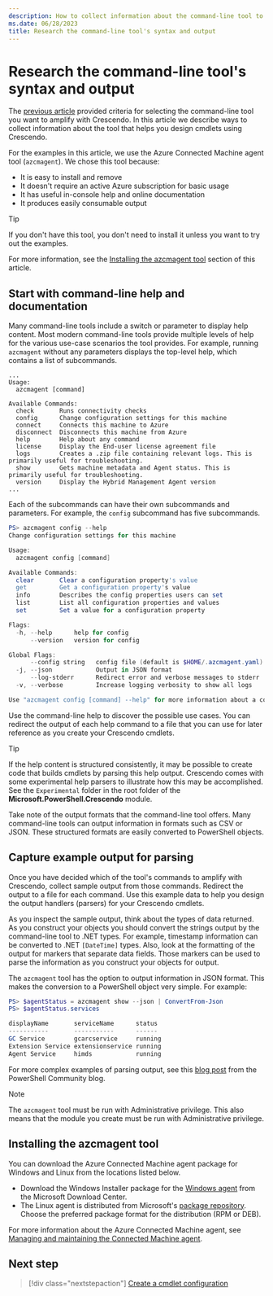 ```yaml
---
description: How to collect information about the command-line tool to decide which features to implement in your cmdlets.
ms.date: 06/28/2023
title: Research the command-line tool's syntax and output
---
```

# Research the command-line tool's syntax and output

The [previous article](choose-command-line-tool.md) provided criteria for selecting the command-line
tool you want to amplify with Crescendo. In this article we describe ways to collect information
about the tool that helps you design cmdlets using Crescendo.

For the examples in this article, we use the Azure Connected Machine agent tool (`azcmagent`). We
chose this tool because:

- It is easy to install and remove
- It doesn't require an active Azure subscription for basic usage
- It has useful in-console help and online documentation
- It produces easily consumable output

> [!TIP]
> If you don't have this tool, you don't need to install it unless you want to try out the examples.
>
> For more information, see the [Installing the azcmagent tool](#installing-the-azcmagent-tool)
> section of this article.

## Start with command-line help and documentation

Many command-line tools include a switch or parameter to display help content. Most modern
command-line tools provide multiple levels of help for the various use-case scenarios the tool
provides. For example, running `azcmagent` without any parameters displays the top-level help, which
contains a list of subcommands.

```output
...
Usage:
  azcmagent [command]

Available Commands:
  check       Runs connectivity checks
  config      Change configuration settings for this machine
  connect     Connects this machine to Azure
  disconnect  Disconnects this machine from Azure
  help        Help about any command
  license     Display the End-user license agreement file
  logs        Creates a .zip file containing relevant logs. This is primarily useful for troubleshooting.
  show        Gets machine metadata and Agent status. This is primarily useful for troubleshooting.
  version     Display the Hybrid Management Agent version
...
```

Each of the subcommands can have their own subcommands and parameters. For example, the `config`
subcommand has five subcommands.

```powershell
PS> azcmagent config --help
Change configuration settings for this machine

Usage:
  azcmagent config [command]

Available Commands:
  clear       Clear a configuration property's value
  get         Get a configuration property's value
  info        Describes the config properties users can set
  list        List all configuration properties and values
  set         Set a value for a configuration property

Flags:
  -h, --help      help for config
      --version   version for config

Global Flags:
      --config string   config file (default is $HOME/.azcmagent.yaml)
  -j, --json            Output in JSON format
      --log-stderr      Redirect error and verbose messages to stderr
  -v, --verbose         Increase logging verbosity to show all logs

Use "azcmagent config [command] --help" for more information about a command.
```

Use the command-line help to discover the possible use cases. You can redirect the output of each
help command to a file that you can use for later reference as you create your Crescendo cmdlets.

> [!TIP]
> If the help content is structured consistently, it may be possible to create code that builds
> cmdlets by parsing this help output. Crescendo comes with some experimental help parsers to
> illustrate how this may be accomplished. See the `Experimental` folder in the root folder of the
> **Microsoft.PowerShell.Crescendo** module.

Take note of the output formats that the command-line tool offers. Many command-line tools can
output information in formats such as CSV or JSON. These structured formats are easily converted to
PowerShell objects.

## Capture example output for parsing

Once you have decided which of the tool's commands to amplify with Crescendo, collect sample output
from those commands. Redirect the output to a file for each command. Use this example data to help
you design the output handlers (parsers) for your Crescendo cmdlets.

As you inspect the sample output, think about the types of data returned. As you construct your
objects you should convert the strings output by the command-line tool to .NET types. For example,
timestamp information can be converted to .NET `[DateTime]` types. Also, look at the formatting of
the output for markers that separate data fields. Those markers can be used to parse the information
as you construct your objects for output.

The `azcmagent` tool has the option to output information in JSON format. This makes the conversion
to a PowerShell object very simple. For example:

```powershell
PS> $agentStatus = azcmagent show --json | ConvertFrom-Json
PS> $agentStatus.services

displayName       serviceName      status
-----------       -----------      ------
GC Service        gcarcservice     running
Extension Service extensionservice running
Agent Service     himds            running
```

For more complex examples of parsing output, see this
[blog post](https://devblogs.microsoft.com/powershell-community/a-closer-look-at-the-parsing-code-of-a-crescendo-output-handler/)
from the PowerShell Community blog.

> [!NOTE]
> The `azcmagent` tool must be run with Administrative privilege. This also means that the module
> you create must be run with Administrative privilege.

## Installing the azcmagent tool

You can download the Azure Connected Machine agent package for Windows and Linux from the locations
listed below.

- Download the Windows Installer package for the
  [Windows agent](https://aka.ms/AzureConnectedMachineAgent) from the Microsoft Download Center.
- The Linux agent is distributed from Microsoft's
  [package repository](https://packages.microsoft.com/). Choose the preferred package format for the
  distribution (RPM or DEB).

For more information about the Azure Connected Machine agent, see
[Managing and maintaining the Connected Machine agent](/azure/azure-arc/servers/manage-agent).

## Next step

> [!div class="nextstepaction"]
> [Create a cmdlet configuration](create-new-cmdlet.md)
